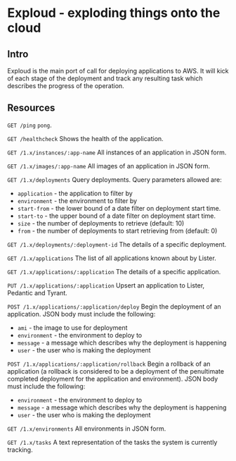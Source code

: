 # Exploud - exploding things onto the cloud

## Intro

Exploud is the main port of call for deploying applications to AWS. It will kick of each stage of the deployment and track any resulting task which describes the progress of the operation.

## Resources

`GET /ping`
`pong`.

`GET /healthcheck`
Shows the health of the application.

`GET /1.x/instances/:app-name`
All instances of an application in JSON form.

`GET /1.x/images/:app-name`
All images of an application in JSON form.

`GET /1.x/deployments`
Query deployments. Query parameters allowed are:

  * `application` - the application to filter by
  * `environment` - the environment to filter by
  * `start-from` - the lower bound of a date filter on deployment start time.
  * `start-to` - the upper bound of a date filter on deployment start time.
  * `size` - the number of deployments to retrieve (default: 10)
  * `from` - the number of deployments to start retrieving from (default: 0)

`GET /1.x/deployments/:deployment-id`
The details of a specific deployment.

`GET /1.x/applications`
The list of all applications known about by Lister.

`GET /1.x/applications/:application`
The details of a specific application.

`PUT /1.x/applications/:application`
Upsert an application to Lister, Pedantic and Tyrant.

`POST /1.x/applications/:application/deploy`
Begin the deployment of an application. JSON body must include the following:

  * `ami` - the image to use for deployment
  * `environment` - the environment to deploy to
  * `message` - a message which describes why the deployment is happening
  * `user` - the user who is making the deployment

`POST /1.x/applications/:application/rollback`
Begin a rollback of an application (a rollback is considered to be a deployment of the penultimate completed deployment for the application and environment). JSON body must include the following:

  * `environment` - the environment to deploy to
  * `message` - a message which describes why the deployment is happening
  * `user` - the user who is making the deployment

`GET /1.x/environments`
All environments in JSON form.

`GET /1.x/tasks`
A text representation of the tasks the system is currently tracking.
